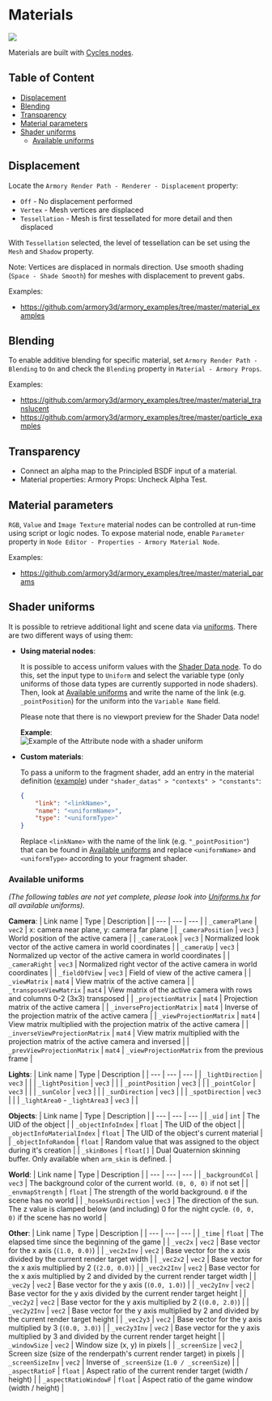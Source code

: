 # Materials

![](https://github.com/armory3d/armory_wiki_images/raw/master/graphics/materials/materials.jpg)

Materials are built with [Cycles nodes](https://docs.blender.org/manual/en/dev/render/cycles/nodes/index.html).

## Table of Content
- [Displacement](#displacement)
- [Blending](#blending)
- [Transparency](#transparency)
- [Material parameters](#material-parameters)
- [Shader uniforms](#shader-uniforms)
  - [Available uniforms](#available-uniforms)

## Displacement

Locate the `Armory Render Path - Renderer - Displacement` property:
- `Off` - No displacement performed
- `Vertex` - Mesh vertices are displaced
- `Tessellation` - Mesh is first tessellated for more detail and then displaced

With `Tessellation` selected, the level of tessellation can be set using the `Mesh` and `Shadow` property.

Note: Vertices are displaced in normals direction. Use smooth shading (`Space - Shade Smooth`) for meshes with displacement to prevent gabs.

Examples:
- https://github.com/armory3d/armory_examples/tree/master/material_examples

## Blending

To enable additive blending for specific material, set `Armory Render Path - Blending` to `On` and check the `Blending` property in `Material - Armory Props`.

Examples:
- https://github.com/armory3d/armory_examples/tree/master/material_translucent
- https://github.com/armory3d/armory_examples/tree/master/particle_examples

## Transparency

- Connect an alpha map to the Principled BSDF input of a material.
- Material properties: Armory Props: Uncheck Alpha Test.

## Material parameters

`RGB`, `Value` and `Image Texture` material nodes can be controlled at run-time using script or logic nodes. To expose material node, enable `Parameter` property in `Node Editor - Properties - Armory Material Node`.

Examples:
- https://github.com/armory3d/armory_examples/tree/master/material_params

## Shader uniforms

It is possible to retrieve additional light and scene data via [uniforms](https://www.khronos.org/opengl/wiki/Uniform_(GLSL)). There are two different ways of using them:

- **Using material nodes**:

  It is possible to access uniform values with the [Shader Data node](https://github.com/armory3d/armory/wiki/supported_nodes#armory-material-nodes). To do this, set the input type to `Uniform` and select the variable type (only uniforms of those data types are currently supported in node shaders). Then, look at [Available uniforms](#available-uniforms) and write the name of the link (e.g. `_pointPosition`) for the uniform into the `Variable Name` field.

  Please note that there is no viewport preview for the Shader Data node!

  **Example**:  
  ![Example of the Attribute node with a shader uniform](https://github.com/armory3d/armory_wiki_images/raw/master/graphics/materials/shaderdata_node_uniforms.jpg)

- **Custom materials**:

  To pass a uniform to the fragment shader, add an entry in the material definition ([example](https://github.com/armory3d/armory_examples/blob/master/material_shaders/Bundled/MyMaterial/MyMaterial.json)) under `"shader_datas" > "contexts" > "constants"`:

  ```json
  {
      "link": "<linkName>",
      "name": "<uniformName>",
      "type": "<uniformType>"
  }
  ```
  Replace `<linkName>` with the name of the link (e.g. `"_pointPosition"`) that can be found in [Available uniforms](#available-uniforms) and replace `<uniformName>` and `<uniformType>` according to your fragment shader.


### Available uniforms

*(The following tables are not yet complete, please look into [Uniforms.hx](https://github.com/armory3d/iron/blob/master/Sources/iron/object/Uniforms.hx) for all available uniforms).*

**Camera**:
| Link name | Type | Description |
| --- | --- | --- |
| `_cameraPlane` | `vec2` | x: camera near plane, y: camera far plane |
| `_cameraPosition` | `vec3` | World position of the active camera |
| `_cameraLook` | `vec3` | Normalized look vector of the active camera in world coordinates |
| `_cameraUp` | `vec3` | Normalized up vector of the active camera in world coordinates |
| `_cameraRight` | `vec3` | Normalized right vector of the active camera in world coordinates |
| `_fieldOfView` | `vec3` | Field of view of the active camera |
| `_viewMatrix` | `mat4` | View matrix of the active camera |
| `_transposeViewMatrix` | `mat4` | View matrix of the active camera with rows and columns 0-2 (3x3) transposed |
| `_projectionMatrix` | `mat4` | Projection matrix of the active camera |
| `_inverseProjectionMatrix` | `mat4` | Inverse of the projection matrix of the active camera |
| `_viewProjectionMatrix` | `mat4` | View matrix multiplied with the projection matrix of the active camera |
| `_inverseViewProjectionMatrix` | `mat4` | View matrix multiplied with the projection matrix of the active camera and inversed |
| `_prevViewProjectionMatrix` | `mat4` | `_viewProjectionMatrix` from the previous frame |

**Lights**:
| Link name | Type | Description |
| --- | --- | --- |
| `_lightDirection` | `vec3` |  |
| `_lightPosition` | `vec3` |  |
| `_pointPosition` | `vec3` |  |
| `_pointColor` | `vec3` |  |
| `_sunColor` | `vec3` |  |
| `_sunDirection` | `vec3` |  |
| `_spotDirection` | `vec3` |  |
| `_lightArea0` - `_lightArea3` | `vec3` |  |

**Objects**:
| Link name | Type | Description |
| --- | --- | --- |
| `_uid` | `int` | The UID of the object |
| `_objectInfoIndex` | `float` | The UID of the object |
| `_objectInfoMaterialIndex` | `float` | The UID of the object's current material |
| `_objectInfoRandom` | `float` | Random value that was assigned to the object during it's creation |
| `_skinBones` | `float[]` | Dual Quaternion skinning buffer. Only available when `arm_skin` is defined. |

**World**:
| Link name | Type | Description |
| --- | --- | --- |
| `_backgroundCol` | `vec3` | The background color of the current world. `(0, 0, 0)` if not set |
| `_envmapStrength` | `float` | The strength of the world background. `0` if the scene has no world |
| `_hosekSunDirection` | `vec3` | The direction of the sun. The z value is clamped below (and including) 0 for the night cycle. `(0, 0, 0)` if the scene has no world |

**Other**:
| Link name | Type | Description |
| --- | --- | --- |
| `_time` | `float` | The elapsed time since the beginning of the game |
| `_vec2x` | `vec2` | Base vector for the x axis (`(1.0, 0.0)`) |
| `_vec2xInv` | `vec2` | Base vector for the x axis divided by the current render target width |
| `_vec2x2` | `vec2` | Base vector for the x axis multiplied by 2 (`(2.0, 0.0)`) |
| `_vec2x2Inv` | `vec2` | Base vector for the x axis multiplied by 2 and divided by the current render target width |
| `_vec2y` | `vec2` | Base vector for the y axis (`(0.0, 1.0)`) |
| `_vec2yInv` | `vec2` | Base vector for the y axis divided by the current render target height |
| `_vec2y2` | `vec2` | Base vector for the y axis multiplied by 2 (`(0.0, 2.0)`) |
| `_vec2y2Inv` | `vec2` | Base vector for the y axis multiplied by 2 and divided by the current render target height |
| `_vec2y3` | `vec2` | Base vector for the y axis multiplied by 3 (`(0.0, 3.0)`) |
| `_vec2y3Inv` | `vec2` | Base vector for the y axis multiplied by 3 and divided by the current render target height |
| `_windowSize` | `vec2` | Window size (x, y) in pixels |
| `_screenSize` | `vec2` | Screen size (size of the renderpath's current render target) in pixels |
| `_screenSizeInv` | `vec2` | Inverse of `_screenSize` (`1.0 / _screenSize`) |
| `_aspectRatioF` | `float` | Aspect ratio of the current render target (width / height) |
| `_aspectRatioWindowF` | `float` | Aspect ratio of the game window (width / height) |